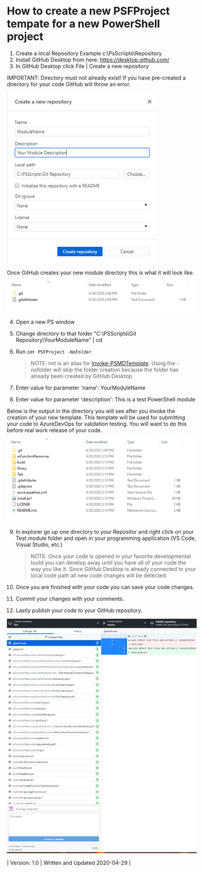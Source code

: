 ﻿# How to create a new PSFProject tempate for a new PowerShell project

1. Create a local Repository Example c:\PsScriipts\Repository
2. Install GitHub Desktop from here: https://desktop.github.com/
3. In GitHub Desktop click File | Create a new repository

IMPORTANT: Directory must not already exist! If you have pre-created a directory for your code GitHub will throw an error.

![](resources/NewRepository.png)

Once GitHub creates your new module directory this is what it will look like.

![](resources/NewDirectory.png)

4. Open a new PS window
5. Change directory to that folder "C:\PSScripts\Git Repository\YourModuleName" | cd
6. Run `imt PSFProject -NoFolder`

    > NOTE: imt is an alias for [Invoke-PSMDTemplate](../../../commands/PSModuleDevelopment/Invoke-PSMDTemplate.html). Using the -nofolder will skip the folder creation because the folder has already been created by GitHub Desktop

7. Enter value for parameter 'name': YourModuleName
8. Enter value for parameter 'description': This is a test PowerShell module

Below is the output in the directory you will see after you invoke the creation of your new template. This template will be used for submitting your code to AzureDevOps for validation testing. You will want to do this before real work release of your code.

![](resources/TemplateDirectory.png)

9. In explorer go up one directory to your Repositor and right click on your Test module folder and open in your programming application (VS Code, Visual Studio, etc.)
	
    > NOTE: Once your code is opened in your favorite developmental toold you can develop away until you have all of your code the way you like it. Since GitHub Desktop is already connected to your local code path all new code changes will be detected.

10. Once you are finished with your code you can save your code changes.
11. Commit your changes with your comments.
12. Lastly publish your code to your GitHub repository.

![](resources/GithubCode.png)

| Version: 1.0 | Written and Updated 2020-04-29 |
